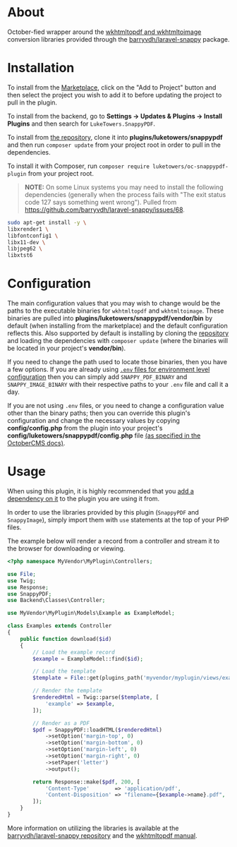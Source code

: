# About

October-fied wrapper around the [wkhtmltopdf and wkhtmltoimage](https://wkhtmltopdf.org/) conversion libraries provided through the [barryvdh/laravel-snappy](https://github.com/barryvdh/laravel-snappy) package.

# Installation

To install from the [Marketplace](https://octobercms.com/plugin/luketowers-snappypdf), click on the "Add to Project" button and then select the project you wish to add it to before updating the project to pull in the plugin.

To install from the backend, go to **Settings -> Updates & Plugins -> Install Plugins** and then search for `LukeTowers.SnappyPDF`.

To install from [the repository](https://github.com/luketowers/oc-snappypdf-plugin), clone it into **plugins/luketowers/snappypdf** and then run `composer update` from your project root in order to pull in the dependencies.

To install it with Composer, run `composer require luketowers/oc-snappypdf-plugin` from your project root.

> **NOTE:** On some Linux systems you may need to install the following dependencies (generally when the process fails with "The exit status code 127 says something went wrong"). Pulled from https://github.com/barryvdh/laravel-snappy/issues/68.

```bash
sudo apt-get install -y \
libxrender1 \
libfontconfig1 \
libx11-dev \
libjpeg62 \
libxtst6
```

# Configuration

The main configuration values that you may wish to change would be the paths to the executable binaries for `wkhtmltopdf` and `wkhtmltoimage`. These binaries are pulled into **plugins/luketowers/snappypdf/vendor/bin** by default (when installing from the marketplace) and the default configuration reflects this. Also supported by default is installing by cloning the [repository](https://github.com/luketowers/oc-snappypdf-plugin) and loading the dependencies with `composer update` (where the binaries will be located in your project's **vendor/bin**).

If you need to change the path used to locate those binaries, then you have a few options. If you are already using [`.env` files for environment level configuration](http://octobercms.com/docs/setup/configuration#environment-config-extended) then you can simply add `SNAPPY_PDF_BINARY` and `SNAPPY_IMAGE_BINARY` with their respective paths to your `.env` file and call it a day.

If you are not using `.env` files, or you need to change a configuration value other than the binary paths; then you can override this plugin's configuration and change the necessary values by copying **config/config.php** from the plugin into your project's **config/luketowers/snappypdf/config.php** file [(as specified in the OctoberCMS docs)](http://octobercms.com/docs/plugin/settings#file-configuration).

# Usage

When using this plugin, it is highly recommended that you [add a dependency on it](http://octobercms.com/docs/plugin/registration#dependency-definitions) to the plugin you are using it from.

In order to use the libraries provided by this plugin (`SnappyPDF` and `SnappyImage`), simply import them with `use` statements at the top of your PHP files.

The example below will render a record from a controller and stream it to the browser for downloading or viewing.

```php
<?php namespace MyVendor\MyPlugin\Controllers;

use File;
use Twig;
use Response;
use SnappyPDF;
use Backend\Classes\Controller;

use MyVendor\MyPlugin\Models\Example as ExampleModel;

class Examples extends Controller
{
    public function download($id)
    {
        // Load the example record
        $example = ExampleModel::find($id);

        // Load the template
        $template = File::get(plugins_path('myvendor/myplugin/views/example-record-template.htm'));

        // Render the template
        $renderedHtml = Twig::parse($template, [
            'example' => $example,
        ]);

        // Render as a PDF
        $pdf = SnappyPDF::loadHTML($renderedHtml)
            ->setOption('margin-top', 0)
            ->setOption('margin-bottom', 0)
            ->setOption('margin-left', 0)
            ->setOption('margin-right', 0)
            ->setPaper('letter')
            ->output();

        return Response::make($pdf, 200, [
            'Content-Type'        => 'application/pdf',
            'Content-Disposition' => "filename={$example->name}.pdf",
        ]);
    }
}
```

More information on utilizing the libraries is available at the [barryvdh/laravel-snappy repository](https://github.com/barryvdh/laravel-snappy#usage) and the [wkhtmltopdf manual](http://wkhtmltopdf.org/usage/wkhtmltopdf.txt).
